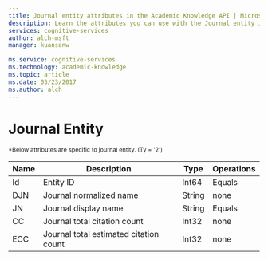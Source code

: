 ```yaml
---
title: Journal entity attributes in the Academic Knowledge API | Microsoft Docs
description: Learn the attributes you can use with the Journal entity in the Academic Knowledge API in Cognitive Services.
services: cognitive-services
author: alch-msft
manager: kuansanw

ms.service: cognitive-services
ms.technology: academic-knowledge
ms.topic: article
ms.date: 03/23/2017
ms.author: alch
---
```


# Journal Entity

<sub>
*Below attributes are specific to journal entity. (Ty = '2')
</sub>

Name	|Description							|Type       | Operations
------- | ------------------------------------- | --------- | ----------------------------
Id		|Entity ID								|Int64		|Equals
DJN		|Journal normalized name				|String		|none
JN		|Journal display name					|String		|Equals
CC		|Journal total citation count			|Int32		|none  
ECC		|Journal total estimated citation count	|Int32		|none